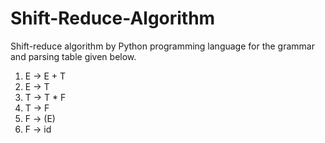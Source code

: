 # Shift-Reduce-Algorithm

Shift-reduce algorithm by Python programming language for the grammar and parsing table given below.

1. E -> E + T
2. E -> T
3. T -> T * F
4. T -> F
5. F -> (E)
6. F -> id
